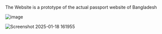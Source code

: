 The Website is a prototype of the actual passport website of Bangladesh


![image](https://github.com/user-attachments/assets/ffdd9e91-4b6c-4d50-89e7-7349ed750418)


![Screenshot 2025-01-18 161955](https://github.com/user-attachments/assets/be7c0e7d-6ee9-48f6-b494-aee92f9d885b)
